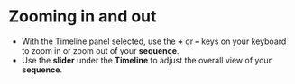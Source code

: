 # Zooming in and out

* With the Timeline panel selected, use the **+** or **–** keys on your keyboard to zoom in or zoom out of your **sequence**. 
* Use the **slider** under the **Timeline** to adjust the overall view of your **sequence**.



